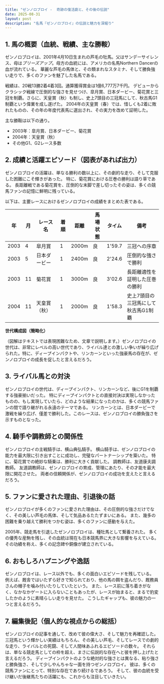 ```yaml
---
title: "ゼンノロブロイ -  奇跡の復活劇と、その後の伝説"
date: 2025-08-31
layout: post
description: "名馬『ゼンノロブロイ』の伝説と魅力を深堀り"
---
```


## 1. 馬の概要（血統、戦績、主な勝鞍）

ゼンノロブロイは、2001年4月10日生まれの芦毛の牡馬。父はサンデーサイレンス、母は*ブリーズアップ*。母方の血統には、アメリカの名馬Northern Dancerの血が流れている。  華麗な芦毛の馬体と、その類まれなスタミナ、そして勝負強い走りで、多くのファンを魅了した名馬である。

戦績は、20戦13勝2着4着3回。通算獲得賞金は1億6,777万7千円。  デビューからクラシック戦線で圧倒的な強さを見せつけ、皐月賞、日本ダービー、菊花賞と三冠を制覇。さらに、天皇賞（秋）も制し、史上7頭目の三冠馬にして、秋古馬G1制覇という偉業を成し遂げた。  2004年の天皇賞（春）では、惜しくも2着に敗れたものの、その年の年度代表馬に選出され、その実力を改めて証明した。

主な勝鞍は以下の通り。

* 2003年：皐月賞、日本ダービー、菊花賞
* 2004年：天皇賞（秋）
* その他G1、G2レース多数


## 2. 成績と活躍エピソード（図表があれば出力）

ゼンノロブロイの活躍は、単なる勝利の数以上に、その劇的な走り、そして克服した困難にこそ輝きがあった。  特に、菊花賞における圧巻の勝利は語り草である。  長距離戦である菊花賞を、圧倒的な末脚で差し切ったその姿は、多くの競馬ファンの記憶に鮮明に残っている。

以下は、主要レースにおけるゼンノロブロイの成績をまとめた表である。

| 年 | 月 | レース名           | 着順 | 距離 | 馬場状態 | タイム      | 備考                               |
|---|----|--------------------|-----|-----|---------|-----------|------------------------------------|
|2003| 4 | 皐月賞               | 1   | 2000m| 良       | 1'59.7     | 三冠への序章                               |
|2003| 5 | 日本ダービー           | 1   | 2400m| 良       | 2'24.6     | 圧倒的な強さで勝利                    |
|2003| 11| 菊花賞               | 1   | 3000m| 良       | 3'02.6     | 長距離適性を証明した圧巻の勝利          |
|2004| 11| 天皇賞（秋）           | 1   | 2000m| 良       | 1'58.3     | 史上7頭目の三冠馬にして秋古馬G1制覇     |


**世代構成図（簡略化）**

（図解はテキストでは表現困難なため、文章で説明します。）ゼンノロブロイの世代は、非常にレベルの高い世代であり、ライバル達との激しい争いが繰り広げられた。特に、ディープインパクトや、リンカーンといった強豪馬の存在が、ゼンノロブロイの成長を促したと言えるだろう。


## 3. ライバル馬との対決

ゼンノロブロイの世代は、ディープインパクト、リンカーンなど、後にG1を制覇する強豪揃いだった。  特にディープインパクトとの直接対決は実現しなかったものの、もし実現していたら、どのような結果になったのかは、多くの競馬ファンの間で語り継がれる永遠のテーマである。  リンカーンとは、日本ダービーで激戦を繰り広げ、僅差で勝利した。このレースは、ゼンノロブロイの勝負強さを示すものとなった。


## 4. 騎手や調教師との関係性

ゼンノロブロイの主戦騎手は、横山典弘騎手。  横山騎手は、ゼンノロブロイの能力を最大限に引き出すことに成功し、完璧なパートナーシップを築いた。  特に、菊花賞での絶妙な騎乗は、勝利に大きく貢献した。  調教師は、友道康夫調教師。  友道調教師は、ゼンノロブロイの育成、管理にあたり、その才能を最大限に開花させた。  両者の信頼関係が、ゼンノロブロイの成功を支えたと言えるだろう。


## 5. ファンに愛された理由、引退後の話

ゼンノロブロイが多くのファンに愛された理由は、その圧倒的な強さだけでなく、その美しい芦毛の馬体、そして気品あるたたずまいにある。  また、幾多の困難を乗り越えて勝利をつかむ姿は、多くのファンに感動を与えた。

2005年、競走馬を引退したゼンノロブロイは、種牡馬として繋養された。  多くの優秀な産駒を残し、その血統は現在も日本競馬界に大きな影響を与えている。  その功績を称え、多くの記念碑や銅像が建立されている。


## 6. おもしろハプニングや逸話

ゼンノロブロイは、レース以外でも、多くの面白いエピソードを残している。  例えば、厩舎ではいたずら好きで知られており、他の馬の餌を盗んだり、厩務員さんの帽子を噛み付いたりしていたという。  また、レース前に落ち着きがなく、なかなかゲートに入らないこともあったが、レースが始まると、まるで豹変したかのように素晴らしい走りを見せた。  こうしたギャップも、彼の魅力の一つと言えるだろう。


## 7. 編集後記（個人的な視点からの総括）

ゼンノロブロイの記事を通して、改めて彼の偉大さ、そして魅力を再確認した。  三冠馬という輝かしい実績はもちろん、その美しい芦毛、そしてレースでの劇的な走り、ライバルとの死闘、そして人間味あふれるエピソードの数々。  それらは、単なる競走馬としての枠を超え、まさに伝説的な存在へと彼を押し上げたと言えるだろう。  ディープインパクトのような絶対的な強さとは異なる、粘り強さと勝負強さ、そして少しやんちゃな一面を持つゼンノロブロイ。  彼は、多くの競馬ファンにとって、特別な存在であり続けるであろう。  そして、彼の血統を受け継いだ後継馬たちの活躍にも、これからも注目していきたい。
